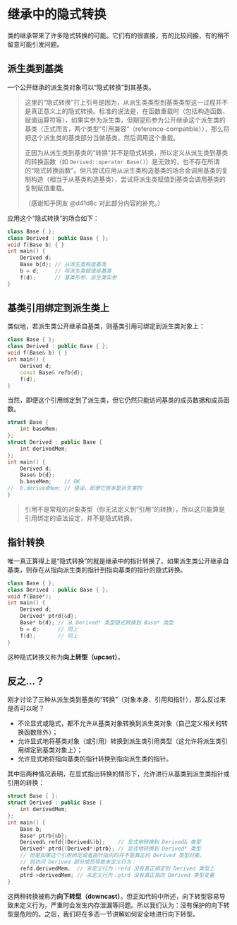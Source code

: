 # 继承中的隐式转换

类的继承带来了许多隐式转换的可能。它们有的很直接，有的比较间接，有的稍不留意可能引发问题。

## 派生类到基类

一个公开继承的派生类对象可以“隐式转换”到其基类。

> 这里的“隐式转换”打上引号是因为，从派生类类型到基类类型这一过程并不是真正意义上的隐式转换。标准的说法是，在函数重载时（包括构造函数、赋值运算符等），如果实参为派生类，但期望形参为公开继承这个派生类的基类（正式而言，两个类型“引用兼容”（reference-compatible）），那么将把这个派生类的基类部分当做基类，然后调用这个重载。
> 
> 正因为从派生类到基类的“转换”并不是隐式转换，所以定义从派生类到基类的转换函数（如 `Derived::operator Base()`）是无效的，也不存在所谓的“隐式转换函数”。但凡尝试应用从派生类构造基类的场合会调用基类的复制构造（相当于从基类构造基类），尝试将派生类赋值到基类会调用基类的复制赋值重载。
> 
> （感谢知乎网友 @d41d8c 对此部分内容的补充。）

应用这个“隐式转换”的场合如下：
```CPP
class Base { };
class Derived : public Base { };
void f(Base b) { }
int main() {
    Derived d;
    Base b{d}; // 从派生类构造基类
    b = d;     // 将派生类赋值给基类
    f(d);      // 基类形参、派生类实参
}
```

## 基类引用绑定到派生类上

类似地，若派生类公开继承自基类，则基类引用可绑定到派生类对象上：
```CPP
class Base { };
class Derived : public Base { };
void f(Base& b) { }
int main() {
    Derived d;
    const Base& refb{d};
    f(d);
}
```
当然，即便这个引用绑定到了派生类，但它仍然只能访问基类的成员数据和成员函数。
```CPP
struct Base {
    int baseMem;
};
struct Derived : public Base {
    int derivedMem;
};
int main() {
    Derived d;
    Base& b{d};
    b.baseMem;    // OK
//  b.derivedMem; // 错误，即便它原本是派生类的
}
```

> 引用不是常规的对象类型（你无法定义到“引用”的转换），所以这只能算是引用绑定的语法设定，并不是隐式转换。

## 指针转换

唯一真正算得上是“隐式转换”的就是继承中的指针转换了。如果派生类公开继承自基类，则存在从指向派生类的指针到指向基类的指针的隐式转换。
```cpp
class Base { };
class Derived : public Base { };
void f(Base*);
int main() {
    Derived d;
    Derived* ptrd{&d};
    Base* b{d}; // 从 Derived* 类型隐式转换到 Base* 类型
    b = d;      // 同上
    f(d);       // 同上
}
```

这种隐式转换又称为**向上转型（upcast）**。

## 反之...？

刚才讨论了三种从派生类到基类的“转换”（对象本身、引用和指针），那么反过来是否可以呢？

- 不论显式或隐式，都不允许从基类对象转换到派生类对象（自己定义相关的转换函数除外）；
- 允许显式地将基类对象（或引用）转换到派生类引用类型（这允许将派生类引用绑定到基类对象上）；
- 允许显式地将指向基类的指针转换到指向派生类的指针。

其中后两种情况表明，在显式指出转换的情形下，允许进行从基类到派生类指针或引用的转换：
```CPP
struct Base { };
struct Derived : public Base {
    int derivedMem;
};
int main() {
    Base b;
    Base* ptrb{&b};
    Derived& refd{(Derived&)b};    // 显式地转换到 Derived& 类型
    Derived* ptrd{(Derived*)ptrb}; // 显式地转换到 Derived* 类型
    // 但是如果这个引用绑定或者指针指向的并不是真正的 Derived 类型对象，
    // 则访问 Derived 部分成员导致未定义行为：
    refd.derivedMem;  // 未定义行为：refd 没有真正绑定到 Derived 类型上
    ptrd->derivedMem; // 未定义行为：ptrd 没有真正指向 Derived 类型变量
}
```
这两种转换被称为**向下转型（downcast）**。但正如代码中所述，向下转型容易导致未定义行为，严重时会发生内存泄漏等问题。所以我们认为：没有保护的向下转型是危险的。之后，我们将在多态一节讲解如何安全地进行向下转型。